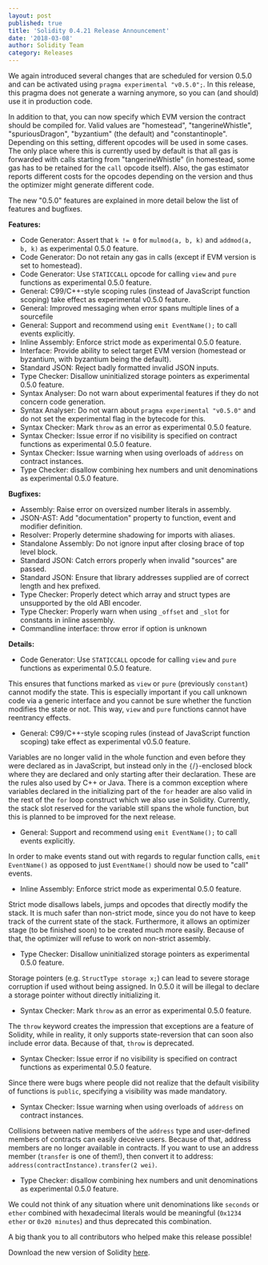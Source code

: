 ```yaml
---
layout: post
published: true
title: 'Solidity 0.4.21 Release Announcement'
date: '2018-03-08'
author: Solidity Team
category: Releases
---
```


We again introduced several changes that are scheduled for version 0.5.0 and can be activated using `pragma experimental "v0.5.0";`. In this release, this pragma does not generate a warning anymore, so you can (and should) use it in production code.

In addition to that, you can now specify which EVM version the contract should be compiled for. Valid values are "homestead", "tangerineWhistle", "spuriousDragon", "byzantium" (the default) and "constantinople". Depending on this setting, different opcodes will be used in some cases. The only place where this is currently used by default is that all gas is forwarded with calls starting from "tangerineWhistle" (in homestead, some gas has to be retained for the `call` opcode itself). Also, the gas estimator reports different costs for the opcodes depending on the version and thus the optimizer might generate different code.

The new "0.5.0" features are explained in more detail below the list of features and bugfixes.

**Features:**

- Code Generator: Assert that `k != 0` for `mulmod(a, b, k)` and `addmod(a, b, k)` as experimental 0.5.0 feature.
- Code Generator: Do not retain any gas in calls (except if EVM version is set to homestead).
- Code Generator: Use `STATICCALL` opcode for calling `view` and `pure` functions as experimental 0.5.0 feature.
- General: C99/C++-style scoping rules (instead of JavaScript function scoping) take effect as experimental v0.5.0 feature.
- General: Improved messaging when error spans multiple lines of a sourcefile
- General: Support and recommend using `emit EventName();` to call events explicitly.
- Inline Assembly: Enforce strict mode as experimental 0.5.0 feature.
- Interface: Provide ability to select target EVM version (homestead or byzantium, with byzantium being the default).
- Standard JSON: Reject badly formatted invalid JSON inputs.
- Type Checker: Disallow uninitialized storage pointers as experimental 0.5.0 feature.
- Syntax Analyser: Do not warn about experimental features if they do not concern code generation.
- Syntax Analyser: Do not warn about `pragma experimental "v0.5.0"` and do not set the experimental flag in the bytecode for this.
- Syntax Checker: Mark `throw` as an error as experimental 0.5.0 feature.
- Syntax Checker: Issue error if no visibility is specified on contract functions as experimental 0.5.0 feature.
- Syntax Checker: Issue warning when using overloads of `address` on contract instances.
- Type Checker: disallow combining hex numbers and unit denominations as experimental 0.5.0 feature.

**Bugfixes:**

- Assembly: Raise error on oversized number literals in assembly.
- JSON-AST: Add "documentation" property to function, event and modifier definition.
- Resolver: Properly determine shadowing for imports with aliases.
- Standalone Assembly: Do not ignore input after closing brace of top level block.
- Standard JSON: Catch errors properly when invalid "sources" are passed.
- Standard JSON: Ensure that library addresses supplied are of correct length and hex prefixed.
- Type Checker: Properly detect which array and struct types are unsupported by the old ABI encoder.
- Type Checker: Properly warn when using `_offset` and `_slot` for constants in inline assembly.
- Commandline interface: throw error if option is unknown

**Details:**

- Code Generator: Use `STATICCALL` opcode for calling `view` and `pure` functions as experimental 0.5.0 feature.

This ensures that functions marked as `view` or `pure` (previously `constant`) cannot modify the state. This is especially important if you call unknown code via a generic interface and you cannot be sure whether the function modifies the state or not. This way, `view` and `pure` functions cannot have reentrancy effects.

- General: C99/C++-style scoping rules (instead of JavaScript function scoping) take effect as experimental v0.5.0 feature.

Variables are no longer valid in the whole function and even before they were declared as in JavaScript, but instead only in the `{`/`}`-enclosed block where they are declared and only starting after their declaration. These are the rules also used by C++ or Java. There is a common exception where variables declared in the initializing part of the `for` header are also valid in the rest of the `for` loop construct which we also use in Solidity. Currently, the stack slot reserved for the variable still spans the whole function, but this is planned to be improved for the next release.

- General: Support and recommend using `emit EventName();` to call events explicitly.

In order to make events stand out with regards to regular function calls, `emit EventName()` as opposed to just `EventName()` should now be used to "call" events.

- Inline Assembly: Enforce strict mode as experimental 0.5.0 feature.

Strict mode disallows labels, jumps and opcodes that directly modify the stack. It is much safer than non-strict mode, since you do not have to keep track of the current state of the stack. Furthermore, it allows an optimizer stage (to be finished soon) to be created much more easily. Because of that, the optimizer will refuse to work on non-strict assembly.

- Type Checker: Disallow uninitialized storage pointers as experimental 0.5.0 feature.

Storage pointers (e.g. `StructType storage x;`) can lead to severe storage corruption if used without being assigned. In 0.5.0 it will be illegal to declare a storage pointer without directly initializing it.

- Syntax Checker: Mark `throw` as an error as experimental 0.5.0 feature.

The `throw` keyword creates the impression that exceptions are a feature of Solidity, while in reality, it only supports state-reversion that can soon also include error data. Because of that, `throw` is deprecated.

- Syntax Checker: Issue error if no visibility is specified on contract functions as experimental 0.5.0 feature.

Since there were bugs where people did not realize that the default visibility of functions is `public`, specifying a visibility was made mandatory.

- Syntax Checker: Issue warning when using overloads of `address` on contract instances.

Collisions between native members of the `address` type and user-defined members of contracts can easily deceive users. Because of that, address members are no longer available in contracts. If you want to use an address member (`transfer` is one of them!), then convert it to address: `address(contractInstance).transfer(2 wei)`.

- Type Checker: disallow combining hex numbers and unit denominations as experimental 0.5.0 feature.

We could not think of any situation where unit denominations like `seconds` or `ether` combined with hexadecimal literals would be meaningful (`0x1234 ether` or `0x20 minutes`) and thus deprecated this combination.

A big thank you to all contributors who helped make this release possible!

Download the new version of Solidity [here](https://github.com/ethereum/solidity/releases/tag/v0.4.21).
